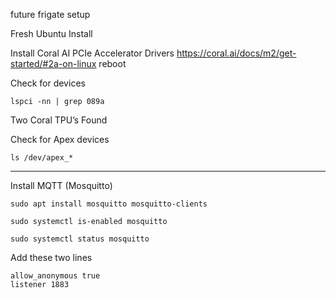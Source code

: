 future frigate setup

Fresh Ubuntu Install

Install Coral AI PCIe Accelerator Drivers
https://coral.ai/docs/m2/get-started/#2a-on-linux
reboot

Check for devices

```
lspci -nn | grep 089a
```

Two Coral TPU’s Found

Check for Apex devices

```
ls /dev/apex_*
```

---

Install MQTT (Mosquitto)

```
sudo apt install mosquitto mosquitto-clients

sudo systemctl is-enabled mosquitto

sudo systemctl status mosquitto
```

Add these two lines

```
allow_anonymous true
listener 1883
```


